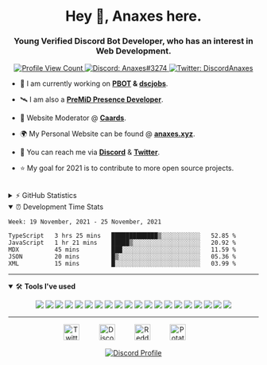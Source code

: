 <h1 align="center">Hey 👋, Anaxes here.</h1>
<h3 align="center">Young Verified Discord Bot Developer, who has an interest in Web Development.</h3>


<p align="center">
  <a href="https://github.com/DiscordAnaxes">
    <img src="https://komarev.com/ghpvc/?username=DiscordAnaxes&style=flat-square&label=Profile%20Views&logo=github" alt="Profile View Count"/>
  </a>
  <a href="https://discord.com/users/567885938160697377">
    <img src="https://img.shields.io/badge/Discord-Anaxes%233274-%237289da?logo=discord&style=flat-square" alt="Discord: Anaxes#3274"/>
  </a>
  <a href="https://twitter.com/DiscordAnaxes">
    <img src="https://img.shields.io/badge/Twitter-DiscordAnaxes-%231DA1F2?logo=twitter&style=flat-square" alt="Twitter: DiscordAnaxes"/>
  </a>
</p>


<!--- 🖥 I am currently a manager, web developer and bot developer for **[Blurple Development](https://blurple.gg)**.-->

- 🔨 I am currently working on **[PBOT](https://pb.anaxes.xyz) & [dscjobs](https://dscjobs.org)**.

- 🛰 I am also a **[PreMiD Presence Developer](https://premid.app/users/567885938160697377)**.

- 📰 Website Moderator @ **[Caards](https://caards.me)**.

- 🌍 My Personal Website can be found @ **[anaxes.xyz](https://anaxes.xyz)**.

- 📨 You can reach me via **[Discord](https://discord.com/users/567885938160697377)** & **[Twitter](https://twitter.com/DiscordAnaxes)**.

<!--- 📰 You can find my resume @ **[Anaxes' Resume](https://docs.google.com/document/d/1ZZ7ePeJcYf9sR1IBVL3Xn68CFiTX_S7nr_5bWBvPAp8/edit?usp=sharing)**.-->

- ⭐ My goal for 2021 is to contribute to more open source projects.

<br>

<details>
  <summary>⚡ GitHub Statistics</summary> 
  <img src="https://github-readme-stats.vercel.app/api/top-langs/?username=anuraghazra&layout=compact&theme=tokyonight" />
  <img src="https://github-readme-stats.vercel.app/api?username=DiscordAnaxes&count_private=true&show_icons=true&theme=tokyonight" />
  <img src="http://github-readme-streak-stats.herokuapp.com?user=DiscordAnaxes&theme=tokyonight&hide_border=true)" />
  <img src="https://github-profile-trophy.vercel.app/?username=DiscordAnaxes&theme=dracula" />
</details>

<details open>
  <summary>⏰ Development Time Stats</summary>

<!--START_SECTION:waka-->
```text
Week: 19 November, 2021 - 25 November, 2021

TypeScript   3 hrs 25 mins   █████████████▒░░░░░░░░░░░   52.85 % 
JavaScript   1 hr 21 mins    █████▒░░░░░░░░░░░░░░░░░░░   20.92 % 
MDX          45 mins         ███░░░░░░░░░░░░░░░░░░░░░░   11.59 % 
JSON         20 mins         █▒░░░░░░░░░░░░░░░░░░░░░░░   05.36 % 
XML          15 mins         █░░░░░░░░░░░░░░░░░░░░░░░░   03.99 % 
```
<!--END_SECTION:waka-->

</details>

---

<details open>
<summary>🛠 <b>Tools I've used</b></summary>
<p>

<p align="center">
<img src="https://img.shields.io/badge/Node.JS-black?style=for-the-badge&logo=node.js" />
<img src="https://img.shields.io/badge/-HTML5-black?style=for-the-badge&logo=HTML5" />
<img src="https://img.shields.io/badge/CSS-black?style=for-the-badge&logo=css3&logoColor=1572B6" />
<img src="https://img.shields.io/badge/Javascript-black?style=for-the-badge&logo=javascript" />
  <img src="https://img.shields.io/badge/Typescript-black?style=for-the-badge&logo=typescript" />
<img src="https://img.shields.io/badge/TailwindCSS-black?style=for-the-badge&logo=Tailwind%20CSS" />
<img src="https://img.shields.io/badge/Nuxt-black?style=for-the-badge&logo=Nuxt.js" />
<img src="https://img.shields.io/badge/Vue-black?style=for-the-badge&logo=Vue.js" />
<img src="https://img.shields.io/badge/React-black?style=for-the-badge&logo=react" />
<img src="https://img.shields.io/badge/Font%20Awesome-black?style=for-the-badge&logo=Font%20Awesome" />
<img src="https://img.shields.io/badge/Github-black?style=for-the-badge&logo=Github" />
<img src="https://img.shields.io/badge/Jetbrains-black?style=for-the-badge&logo=Jetbrains" />
<img src="https://img.shields.io/badge/Visual%20Studio%20Code-black?style=for-the-badge&logo=visual-studio-code&logoColor=007ACC" />
<img src="https://img.shields.io/badge/NPM-black?style=for-the-badge&logo=npm" />
<img src="https://img.shields.io/badge/MongoDB-black?style=for-the-badge&logo=Mongodb" />
<img src="https://img.shields.io/badge/Photoshop-black?style=for-the-badge&logo=Adobe%20Photoshop" />
<img src="https://img.shields.io/badge/Windows-black?style=for-the-badge&logo=Windows" />
<img src="https://img.shields.io/badge/Arduino-black?style=for-the-badge&logo=Arduino" />
  <img src="https://img.shields.io/badge/Figma-black?style=for-the-badge&logo=Figma" />
<img src="https://img.shields.io/badge/Discord-black?style=for-the-badge&logo=Discord" />
</p>
</details>

---

<p align="center">
<a href="https://twitter.com/DiscordAnaxes" target="_blank"><img alt="Twitter" title="Twitter" height="32" width="32" src="https://raw.githubusercontent.com/peterthehan/peterthehan/master/assets/twitter.svg"></a>&nbsp;&nbsp;&nbsp;&nbsp;&nbsp;&nbsp;&nbsp;&nbsp;&nbsp;
<a href="https://dsc.bio/anaxes" target="_blank"><img alt="Discord" title="Discord" height="32" width="32" src="https://raw.githubusercontent.com/peterthehan/peterthehan/master/assets/discord.svg"></a>&nbsp;&nbsp;&nbsp;&nbsp;&nbsp;&nbsp;&nbsp;&nbsp;&nbsp;
<a href="https://reddit.com/u/DiscordAnaxes" target="_blank"><img alt="Reddit" title="Reddit" height="32" width="32" src="https://raw.githubusercontent.com/peterthehan/peterthehan/master/assets/reddit.svg"></a>&nbsp;&nbsp;&nbsp;&nbsp;&nbsp;&nbsp;&nbsp;&nbsp;&nbsp;
<a href="https://pb.anaxes.xyz"><img alt="Potatoe Bot" title="PBOT's Website" height="32" width="32" 
src="https://i.ibb.co/6NrBXKf/Normal-Flickz-cropped.png" draggable=false></a>&nbsp;&nbsp;&nbsp;&nbsp;&nbsp;&nbsp;&nbsp;&nbsp;&nbsp;
</p>
<p align="center">
  <a href="https://discord.com/users/567885938160697377">
    <img src="https://lanyard-profile-readme.vercel.app/api/567885938160697377?bg=0a0f16" alt="Discord Profile"/>
  </a>
</p>
